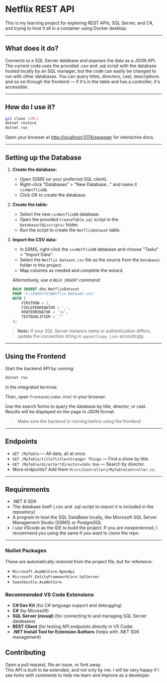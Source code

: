 # Netflix REST API

This is my learning project for exploring REST APIs, SQL Server, and C#, and trying to host it all in a container using Docker desktop.

---

## What does it do?

Connects to a SQL Server database and exposes the data as a JSON API. The current code uses the provided .csv and .sql script with the database hosted locally by an SQL manager, but the code can easily be changed to run with other databases.
You can query titles, directors, cast, descriptions and so on through the frontend — if it's in the table and has a controller, it's accessible.

---

## How do I use it?

```sh
git clone [URL]
dotnet restore
dotnet run
```

Open your browser at [http://localhost:5174/swagger](http://localhost:5174/swagger) for interactive docs.

---

## Setting up the Database

1. **Create the database:**
   - Open SSMS (or your preferred SQL client).
   - Right-click "Databases" > "New Database..." and name it `csvNetflixDB`.
   - Click OK to create the database.

2. **Create the table:**
   - Select the new `csvNetflixDB` database.
   - Open the provided `CreateTable.sql` script in the `Database/SQLscripts/` folder.
   - Run the script to create the `NetflixDataset` table.

3. **Import the CSV data:**
   - In SSMS, right-click the `csvNetflixDB` database and choose "Tasks" > "Import Data".
   - Select the `Netflix Dataset.csv` file as the source from the `Database/` folder in this project.
   - Map columns as needed and complete the wizard.

   *Alternatively, use a `BULK INSERT` command:*
   ```sql
   BULK INSERT dbo.NetflixDataset
   FROM 'C:\Path\To\Netflix Dataset.csv'
   WITH (
       FIRSTROW = 2,
       FIELDTERMINATOR = ',',
       ROWTERMINATOR = '\n',
       TEXTQUALIFIER = '"'
   );
   ```
> **Note:** If your SQL Server instance name or authentication differs, update the connection string in `appsettings.json` accordingly.

---

## Using the Frontend

Start the backend API by running:
```sh
dotnet run
```
in the integrated terminal.

Then, open `frontend/index.html` in your browser.

Use the search forms to query the database by title, director, or cast.  
Results will be displayed on the page in JSON format.

> Make sure the backend is running before using the frontend.

---

## Endpoints

- `GET /MyTable` — All data, all at once.
- `GET /MyTable/title?title=Stranger Things` — Find a show by title.
- `GET /MyTable/director?director=John Doe` — Search by director.
- More endpoints? Add them in `src/Controllers/MyTableController.cs`.

---

## Requirements

- .NET 9 SDK
- The database itself (.csv and .sql-script to import it is included in the repository)
- A program to host the SQL DataBase locally, like Microsoft SQL Server Management Studio (SSMS) or PostgreSQL
- I use VScode as the IDE to build the project. If you are inexperienced, I recommend you using the same if you want to clone the repo.

---
### NuGet Packages

These are automatically restored from the project file, but for reference:

- `Microsoft.AspNetCore.OpenApi`
- `Microsoft.EntityFrameworkCore.SqlServer`
- `Swashbuckle.AspNetCore`

### Recommended VS Code Extensions

- **C# Dev Kit** (for C# language support and debugging)
- **C#** (by Microsoft)
- **SQL Server (mssql)** (for connecting to and managing SQL Server databases)
- **REST Client** (for testing API endpoints directly in VS Code)
- **.NET Install Tool for Extension Authors** (helps with .NET SDK management)

## Contributing

Open a pull request, file an issue, or fork away.  
This API is built to be extended, and not only by me.
I will be very happy if I see forks with comments to help me learn and improve as a developer.



